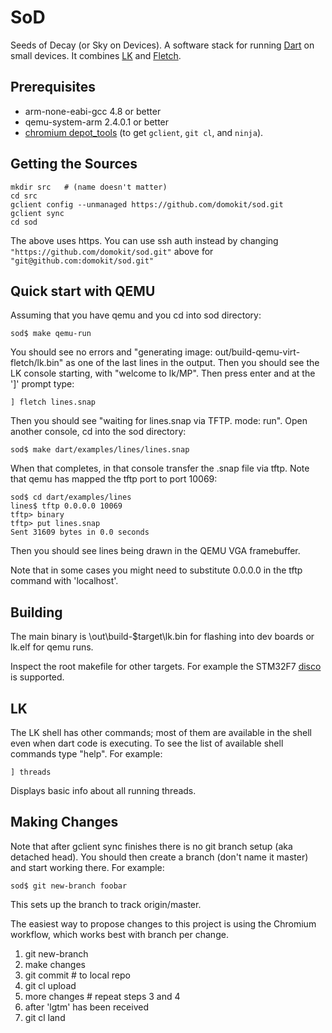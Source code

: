 # SoD
Seeds of Decay (or Sky on Devices). A software stack for running
[Dart](https://www.dartlang.org/) on small devices. It  combines
[LK](https://github.com/littlekernel/lk) and [Fletch](https://github.com/dart-lang/fletch).


## Prerequisites
* arm-none-eabi-gcc 4.8 or better
* qemu-system-arm 2.4.0.1 or better
* [chromium depot_tools](http://www.chromium.org/developers/how-tos/install-depot-tools)
(to get `gclient`, `git cl`, and `ninja`).

## Getting the Sources

    mkdir src   # (name doesn't matter)
    cd src
    gclient config --unmanaged https://github.com/domokit/sod.git
    gclient sync
    cd sod

The above uses https. You can use ssh auth instead by changing
`"https://github.com/domokit/sod.git"` above for
`"git@github.com:domokit/sod.git"`

## Quick start with QEMU

Assuming that you have qemu and you cd into sod directory:

    sod$ make qemu-run
    
You should see no errors and "generating image: out/build-qemu-virt-fletch/lk.bin" as one of the last lines in the output. Then you should see the LK console starting, with "welcome to lk/MP". Then press enter and at the ']' prompt type:

    ] fletch lines.snap

Then you should see "waiting for lines.snap via TFTP. mode: run".  Open another console, cd into the sod directory:

    sod$ make dart/examples/lines/lines.snap

When that completes, in that console transfer the .snap file via tftp. Note that qemu has mapped the tftp port to port 10069:

    sod$ cd dart/examples/lines
    lines$ tftp 0.0.0.0 10069
    tftp> binary
    tftp> put lines.snap
    Sent 31609 bytes in 0.0 seconds

Then you should see lines being drawn in the QEMU VGA framebuffer.

Note that in some cases you might need to substitute 0.0.0.0 in the tftp command with 'localhost'.

## Building
The main binary is \out\build-$target\lk.bin for flashing into dev boards or
lk.elf for qemu runs.

Inspect the root makefile for other targets. For example the STM32F7 [disco](http://www.st.com/web/catalog/tools/FM116/CL1620/SC959/SS1532/LN1848/PF261641) is supported.

## LK

The LK shell has other commands; most of them are available in the shell even when dart code is executing. To see the list of available shell commands type "help". For example:

    ] threads

Displays basic info about all running threads.

## Making Changes

Note that after gclient sync finishes there is no git branch setup (aka detached head). You should then create a branch (don't name it master) and start working there. For example:

    sod$ git new-branch foobar

This sets up the branch to track origin/master.

The easiest way to propose changes to this project is using the Chromium workflow, which works best with branch per change.

 1. git new-branch <feature-name>
 2. make changes
 3. git commit         # to local repo
 4. git cl upload
 5. more changes       # repeat steps 3 and 4
 6. after 'lgtm' has been received
 7. git cl land

